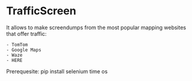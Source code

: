 # TrafficScreen

It allows to make screendumps from the most popular mapping websites that offer traffic:

    - TomTom
    - Google Maps
    - Waze
    - HERE

Prerequesite:
    pip install 
        selenium
        time
        os
